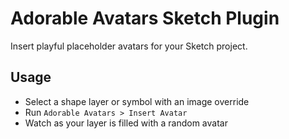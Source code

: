 # Adorable Avatars Sketch Plugin
Insert playful placeholder avatars for your Sketch project.

## Usage
- Select a shape layer or symbol with an image override
- Run `Adorable Avatars > Insert Avatar`
- Watch as your layer is filled with a random avatar
